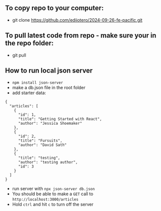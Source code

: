 ## To copy repo to your computer:
- git clone https://github.com/ediiotero/2024-09-26-fe-pacific.git

## To pull latest code from repo - make sure your in the repo folder:
- git pull

## How to run local json server
- `npm install json-server`
- make a db.json file in the root folder
- add starter data:
```
{
  "articles": [
    {
      "id": 1,
      "title": "Getting Started with React",
      "author": "Jessica Shoemaker"
    },
    {
      "id": 2,
      "title": "Fursuits",
      "author": "David Sath"
    },
    {
      "title": "testing",
      "author": "testing author",
      "id": 3
    }
  ]
}
```
- run server with `npx json-server db.json`
- You should be able to make a `GET` call to `http://localhost:3000/articles`
- Hold `ctrl` and hit `c` to turn off the server